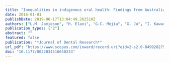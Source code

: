 ```yaml
---
title: "Inequalities in indigenous oral health: Findings from Australia, New Zealand, and Canada"
date: 2016-01-01
publishDate: 2019-06-17T13:04:49.262510Z
authors: ["L.M. Jamieson", "H. Elani", "G.C. Mejia", "X. Ju", "I. Kawachi", "**S. Harper**", "W.M. Thomson", "J.S. Kaufman"]
publication_types: ["2"]
abstract: ""
featured: false
publication: "*Journal of Dental Research*"
url_pdf: "https://www.scopus.com/inward/record.uri?eid=2-s2.0-84992027566&doi=10.1177%2f0022034516658233&partnerID=40&md5=c6d09e919c27a7f7ec46190a5d0636eb"
doi: "10.1177/0022034516658233"
---
```



